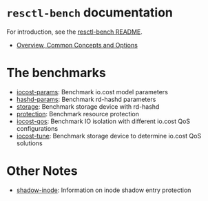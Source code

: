 `resctl-bench` documentation
============================

For introduction, see the [resctl-bench README](../README.md).

* [Overview, Common Concepts and Options](common.md)


The benchmarks
==============

* [iocost-params](iocost-params.md): Benchmark io.cost model parameters
* [hashd-params](hashd-params.md): Benchmark rd-hashd parameters
* [storage](storage.md): Benchmark storage device with rd-hashd
* [protection](protection.md): Benchmark resource protection
* [iocost-qos](iocost-qos.md): Benchmark IO isolation with different io.cost QoS configurations
* [iocost-tune](iocost-tune.md): Benchmark storage device to determine io.cost QoS solutions


Other Notes
===========

* [shadow-inode](shadow-inode.md): Information on inode shadow entry protection
